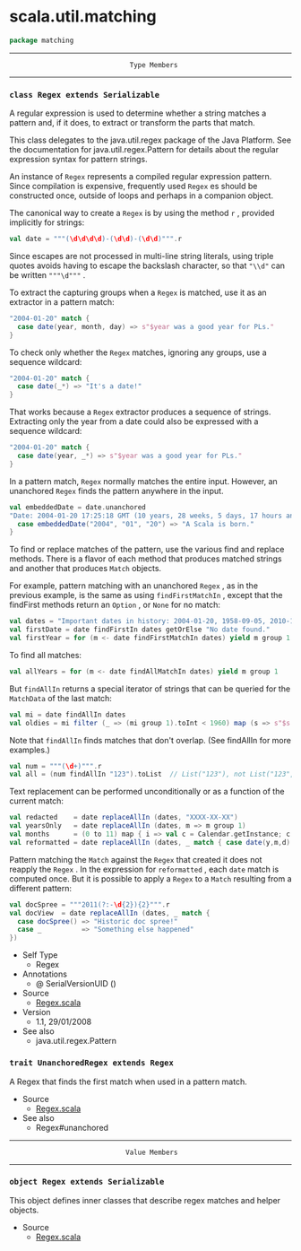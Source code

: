 
#                             scala.util.matching                             #

```scala
package matching
```


--------------------------------------------------------------------------------
                                  Type Members
--------------------------------------------------------------------------------


### `class Regex extends Serializable`                                       ###

A regular expression is used to determine whether a string matches a pattern
and, if it does, to extract or transform the parts that match.

This class delegates to the java.util.regex package of the Java Platform. See
the documentation for java.util.regex.Pattern for details about the regular
expression syntax for pattern strings.

An instance of `Regex` represents a compiled regular expression pattern. Since
compilation is expensive, frequently used `Regex` es should be constructed once,
outside of loops and perhaps in a companion object.

The canonical way to create a `Regex` is by using the method `r` , provided
implicitly for strings:

```scala
val date = """(\d\d\d\d)-(\d\d)-(\d\d)""".r
```

Since escapes are not processed in multi-line string literals, using triple
quotes avoids having to escape the backslash character, so that `"\\d"` can be
written `"""\d"""` .

To extract the capturing groups when a `Regex` is matched, use it as an
extractor in a pattern match:

```scala
"2004-01-20" match {
  case date(year, month, day) => s"$year was a good year for PLs."
}
```

To check only whether the `Regex` matches, ignoring any groups, use a sequence
wildcard:

```scala
"2004-01-20" match {
  case date(_*) => "It's a date!"
}
```

That works because a `Regex` extractor produces a sequence of strings.
Extracting only the year from a date could also be expressed with a sequence
wildcard:

```scala
"2004-01-20" match {
  case date(year, _*) => s"$year was a good year for PLs."
}
```

In a pattern match, `Regex` normally matches the entire input. However, an
unanchored `Regex` finds the pattern anywhere in the input.

```scala
val embeddedDate = date.unanchored
"Date: 2004-01-20 17:25:18 GMT (10 years, 28 weeks, 5 days, 17 hours and 51 minutes ago)" match {
  case embeddedDate("2004", "01", "20") => "A Scala is born."
}
```

To find or replace matches of the pattern, use the various find and replace
methods. There is a flavor of each method that produces matched strings and
another that produces `Match` objects.

For example, pattern matching with an unanchored `Regex` , as in the previous
example, is the same as using `findFirstMatchIn` , except that the findFirst
methods return an `Option` , or `None` for no match:

```scala
val dates = "Important dates in history: 2004-01-20, 1958-09-05, 2010-10-06, 2011-07-15"
val firstDate = date findFirstIn dates getOrElse "No date found."
val firstYear = for (m <- date findFirstMatchIn dates) yield m group 1
```

To find all matches:

```scala
val allYears = for (m <- date findAllMatchIn dates) yield m group 1
```

But `findAllIn` returns a special iterator of strings that can be queried for
the `MatchData` of the last match:

```scala
val mi = date findAllIn dates
val oldies = mi filter (_ => (mi group 1).toInt < 1960) map (s => s"$s: An oldie but goodie.")
```

Note that `findAllIn` finds matches that don't overlap. (See findAllIn for more
examples.)

```scala
val num = """(\d+)""".r
val all = (num findAllIn "123").toList  // List("123"), not List("123", "23", "3")
```

Text replacement can be performed unconditionally or as a function of the
current match:

```scala
val redacted    = date replaceAllIn (dates, "XXXX-XX-XX")
val yearsOnly   = date replaceAllIn (dates, m => m group 1)
val months      = (0 to 11) map { i => val c = Calendar.getInstance; c.set(2014, i, 1); f"$c%tb" }
val reformatted = date replaceAllIn (dates, _ match { case date(y,m,d) => f"${months(m.toInt - 1)} $d, $y" })
```

Pattern matching the `Match` against the `Regex` that created it does not
reapply the `Regex` . In the expression for `reformatted` , each `date` match is
computed once. But it is possible to apply a `Regex` to a `Match` resulting from
a different pattern:

```scala
val docSpree = """2011(?:-\d{2}){2}""".r
val docView  = date replaceAllIn (dates, _ match {
  case docSpree() => "Historic doc spree!"
  case _          => "Something else happened"
})
```

* Self Type
  * Regex
* Annotations
  * @ SerialVersionUID ()
* Source
  * [Regex.scala](https://github.com/scala/scala/tree/6d09a1ba5f/src/library/scala/util/matching/Regex.scala#L1)
* Version
  * 1.1, 29/01/2008
* See also
  * java.util.regex.Pattern


### `trait UnanchoredRegex extends Regex`                                    ###

A Regex that finds the first match when used in a pattern match.

* Source
  * [Regex.scala](https://github.com/scala/scala/tree/6d09a1ba5f/src/library/scala/util/matching/Regex.scala#L1)
* See also
  * Regex#unanchored


--------------------------------------------------------------------------------
                                 Value Members
--------------------------------------------------------------------------------


### `object Regex extends Serializable`                                      ###

This object defines inner classes that describe regex matches and helper
objects.

* Source
  * [Regex.scala](https://github.com/scala/scala/tree/6d09a1ba5f/src/library/scala/util/matching/Regex.scala#L1)

